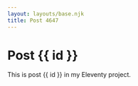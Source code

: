 ```yaml
---
layout: layouts/base.njk
title: Post 4647
---
```


# Post {{ id }}

This is post {{ id }} in my Eleventy project.
